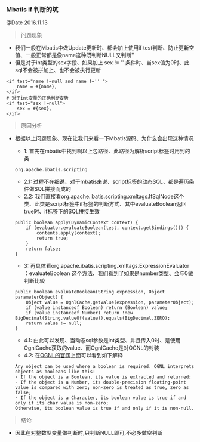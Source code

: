 ### Mbatis if 判断的坑
@Date 2016.11.13

> 问题现象

* 我们一般在Mbatis中做Update更新时、都会加上使用if test判断、防止更新空值、一般正常都是像name这种既判断NULL又判断''
* 但是对于int类型的sex字段、如果加上 sex != '' 条件时、当sex值为0时、此sql不会被拼加上、也不会被执行更新

```
<if test="name !=null and name !='' ">
    name = #{name},
</if>
# 对于int变量的正确判断姿势
<if test="sex !=null">
    sex = #{sex},
</if>
```

> 原因分析

* 根据以上问题现象、现在让我们来看一下Mbatis源码、为什么会出现这种情况

    * 1: 首先在mbatis中找到啊以上包路径、此路径为解析script标签时用到的类
    
    ```
    org.apache.ibatis.scripting
    ```
    
    * 2.1: 过程不在细说、对于mbatis来说、script标签的动态SQL、都是遍历条件做SQL拼接而成的
    * 2.2: 我们直接看org.apache.ibatis.scripting.xmltags.IfSqlNode这个类、此类是script标签中if标签的判断方式、其中evaluateBoolean返回true时、if标签下的SQL拼接生效
    
    ```
    public boolean apply(DynamicContext context) {
        if (evaluator.evaluateBoolean(test, context.getBindings())) {
            contents.apply(context);
            return true;
        }
        return false;
    }
    ```
    
    * 3: 再具体看org.apache.ibatis.scripting.xmltags.ExpressionEvaluator ：evaluateBoolean 这个方法、我们看到了如果是number类型、会与0做判断比较
    
    ```
    public boolean evaluateBoolean(String expression, Object parameterObject) {
        Object value = OgnlCache.getValue(expression, parameterObject);
        if (value instanceof Boolean) return (Boolean) value;
        if (value instanceof Number) return !new BigDecimal(String.valueOf(value)).equals(BigDecimal.ZERO);
        return value != null;
    }
    ```
    
    * 4.1: 由此可以发现、当动态sql参数是int类型、并且传入0时、是使用OgnlCache获取的value、而OgnlCache是对OGNL的封装
    * 4.2: 在[OGNL的官网](https://commons.apache.org/proper/commons-ognl/language-guide.html)上面可以看到如下解释
    
    ```
    Any object can be used where a boolean is required. OGNL interprets objects as booleans like this:
    · If the object is a Boolean, its value is extracted and returned;
    · If the object is a Number, its double-precision floating-point value is compared with zero; non-zero is treated as true, zero as false;
    · If the object is a Character, its boolean value is true if and only if its char value is non-zero;
    Otherwise, its boolean value is true if and only if it is non-null.
    ```
    
> 结论

* 因此在对整数型变量做判断时,只判断NULL即可,不必多做空判断